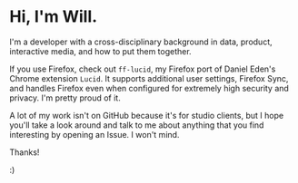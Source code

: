 # Hi, I'm Will. 

I'm a developer with a cross-disciplinary background in data, product, interactive media, and how to put them together.

If you use Firefox, check out `ff-lucid`, my Firefox port of Daniel Eden's Chrome extension `Lucid`. It supports additional user settings, Firefox Sync, and handles Firefox even when configured for extremely high security and privacy. I'm pretty proud of it.

A lot of my work isn't on GitHub because it's for studio clients, but I hope you'll take a look around and talk to me about anything that you find interesting by opening an Issue. I won't mind.

Thanks!

:)
